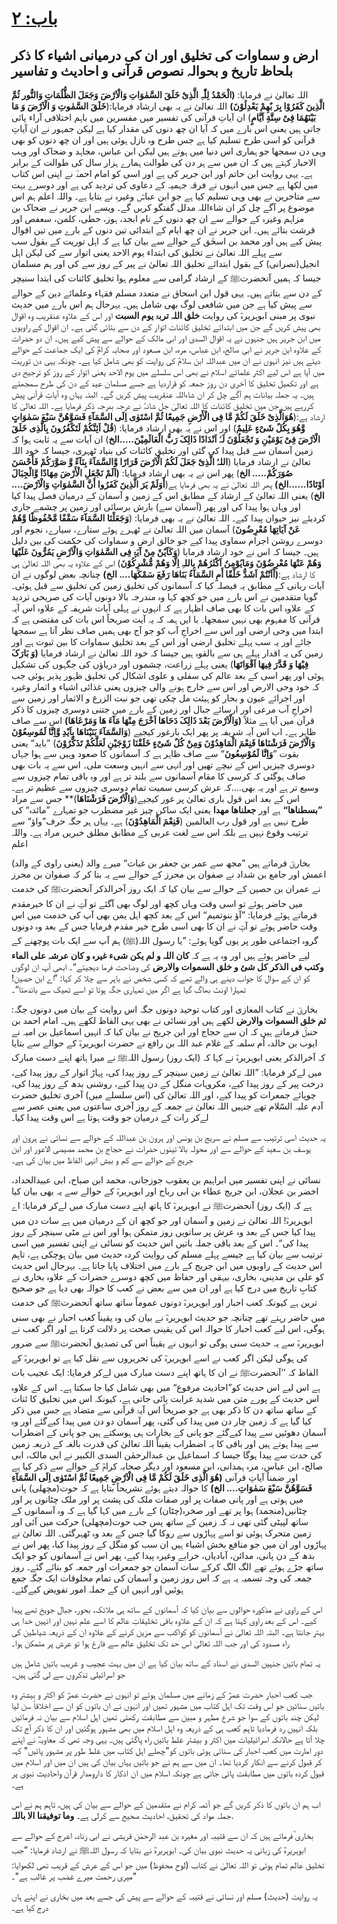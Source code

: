 # **<u> باب: ۲</u>**

## **ارض و سماوات کی تخلیق اور ان کی درمیانی اشیاء کا ذکر بلحاظ تاریخ و بحوالہ نصوص قرآنی و احادیث و تفاسیر**

اللہ تعالیٰ نے فرمایا: **(الْحَمْدُ لِلّٰہِ الَّذِیْ خَلَقَ السَّمٰوَاتِ وَالْاَرْضَ وَجَعَلَ الظُّلُمَاتِ وَالنُّور ثُمَّ الَّذِينَ كَفَرُوْا بِرَ بٌھِمْ يَعْدِلُوْنَ)** اللہ تعالیٰ نے یہ بھی ارشاد فرمایا:(**خَلَقَ السَّمٰوتِ وَ الْاَرْضَ وَ مَا بَیْنَهُمَا فِیْ سِتَّةِ اَیَّامٍ**) ان آیاتِ قرآنی کی تفسیر میں مفسرین میں باہم اختلافی آراء پائی جاتی ہیں یعنی اس بارے میں کہ آیا ان چھ دنوں کی مقدار کیا ہے لیکن جمہور نے ان آیاتِ قرآنی کو اسی طرح تسلیم کیا ہے جس طرح وہ نازل ہوئی ہیں اور ان چھ دنوں کو بھی وہی دن سمجھا جو ہماری اس دنیا میں ہوتے ہیں لیکن ابن عباس، مجاہد و ضحاک اور وہب الاحبار کہتے ہیں کہ ان میں سے ہر دن کی طوالت ہمارے ہزار سال کی طوالت کے برابر ہے۔ یہی روایت ابن حاتم اور ابن جریر کی ہے اور اسی کو امام احمدؒ نے اپنی اس کتاب میں لکھا ہے جس میں انہوں نے فرقہ جہمیہ کے دعاوی کی تردید کی ہے اور دوسرے بہت سے متاخرین نے بھی وہی تسلیم کیا ہے جو ابن عباسؓ وغیرہ نے بتایا ہے۔ واللہ اعلم ہم اس موضوع پر آگے چل کر ان شاءاللہ مدلل گفتگو کریں گے۔ ویسے ابن جریر نے ضحاک بن مزاہم وغیرہ کے حوالے سے ان چھ دنوں کے نام ابجد، ہوز، حطی، کلمن، سعفص اور قرشت بتائے ہیں۔ ابن جریر نے ان چھ ایام کے ابتدائی تین دنوں کے بارے میں تین اقوال پیش کیے ہیں اور محمد بن اسحٰق کے حوالے سے بیان کیا ہے کہ اہل توریت کے بقول سب سے پہلے اللہ تعالیٰ نے تخلیق کی ابتداء یوم الاحد یعنی اتوار سے کی لیکن اہل انجیل(نصرانی) کے بقول ابتدائے تخلیق اللہ تعالیٰ نے پیر کے روز سے کی اور ہم مسلمان جیسا کہ ہمیں آنحضرتﷺ کے ارشاد گرامی سے معلوم ہوا تخلیق کائنات کی ابتدا سنیچر کے دن سے بتاتے ہیں۔ یہی قول ابن اسحاق نے متعدد مسلم فقہاء وعلمائے دین کے حوالے سے پیش کیا ہے جن میں شافعی لوگ بھی شامل ہیں۔ بہرحال ہم اس بارے میں حدیث نبوی پر مبنی ابوہریرہؓ کی روایت **خلق اللہ تربۃ یوم السبت** اور اس کے علاوہ عنقریب وہ اقوال بھی پیش کریں گے جن میں ابتدائے تخلیق کائنات اتوار کے دن سے بتائی گئی ہے۔ ان اقوال کے راویوں میں ابن جریر ہیں جنہوں نے یہ اقوال السدی اور ابی مالک کے حوالے سے پیش کیے ہیں۔ ان دو حضرات کے علاوہ ابن جریر نے ابی صالح، ابن عباس، مرہ، ابن مسعود اور صحابہ کرامؓ کی ایک جماعت کے حوالے دیئے ہیں نیز انہوں نے ان میں عبداللہ ابن سلامؓ کی روایت کو بھی شامل کیا ہے۔ چونکہ یہی دن توریت میں آیا ہے اس لیے اکثر علمائے اسلام نے بھی اس سلسلے میں یوم الاحد یعنی اتوار کے روز کو ترجیح دی ہے اور تکمیل تخلیق کا آخری دن روز جمعہ کو قراردیا ہے جسے مسلمان عید کے دن کی طرح سمجھتے ہیں۔ یہ جملہ بیانات ہم آگے چل کر ان شاءاللہ عنقریب پیش کریں گے۔ البتہ یہاں وہ آیاتِ قرآنی پیش کررہے ہیں جن میں تخلیق کائنات کا اللہ تعالیٰ جل شانہٗ نے درجہ بدرجہ ذکر فرمایا ہے۔ اللہ تعالیٰ کا ارشاد ہے:(**ھُوَالَّذِیْ خَلَقَ لَکُمْ مَّا فِی الْأَرْضِ جَمِیعًا ثُمَّ اسْتَوٰی اِلَی السَّمَآءِ فَسَوَّھُنَّ سَبْعَ سَمٰوَاتٍ وَّھُوَ بِکُلٌ شَیْءٍ عَلِیمٌ**) اور اس نے یہ بھی ارشاد فرمایا: (**قُلْ اَئِنَّکُمْ لَتَکْفُرُونَ بِالَّذِی خَلَقَ الْاَرْضَ فِیْ یَوْمَیْنِ وَ تَجْعَلُوْنَ لَہٗ اَنْدَادًا ذَالِکَ رَبُّ الْعَالَمِیْنَ.....الخ**) ان آیات سے یہ ثابت ہوا کہ زمین آسمان سے قبل پیدا کی گئی اور تخلیق کائنات کی بنیاد ٹھہری، جیسا کہ خود اللہ تعالیٰ نے ارشاد فرمایا (**اللہُ الَّذِیْ جَعَلَ لَکُمُ الْاَرْضَ قَرَارًا وَّالسَّمَآءَ بِنَآءً وَّ صَوَّرَکُمْ فَأَحْسَنَ صُوَرَکُمْ..... الخ**) پھر اس نے یہ بھی ارشاد فرمایا: **(اَلَمْ نَجْعَلِ الْأَرْضَ مِھَادًا وَّالْجِبَالَ اَوْتَادًا......الخ)** پھر اللہ تعالیٰ نے یہ بھی فرمایا ہے(**أَوَلَمْ یَرَ الَّذِینََ  کَفَرُوا أَنَّ السَّمٰوَاتِ وَالْاَرْضَ.... الخ**) یعنی اللہ تعالیٰ کے ارشاد کے مطابق اس کے زمین و آسمان کے درمیان فصل پیدا کیا اور وہاں ہوا پیدا کی اور پھر (آسمان سے) بارش برسائی اور زمین پر چشمے جاری کردیئے نیز حیوان پیدا کیے۔ اللہ تعالیٰ نے یہ بھی فرمایا: (**وَجَعَلْنَا السَّمَآءَ سَقْفًا مَّحْفُوظًا وَّھُمْ عَنْ آیَاتِھَا مُعْرِضُونَ**) آسمان میں اللہ تعالیٰ نے ٹھہرے ہوئے ستارے، سیارے، نجوم اور دوسرے روشن اجرام سماوی پیدا کیے جو خالق ارض و سماوات کی حکمت کی بین دلیل ہیں۔ جیسا کہ اس نے خود ارشاد فرمایا (**وَکَاَیٌنْ مِنْ آیَۃٍ فِی السَّمٰوَاتِ وَالْاَرْضِ یَمُرُّونَ عَلَیْھَا وَھُمْ عَنْھَا مُعْرِضُوْنَ وَمَایُوْمِنُ اَکْثَرُھُمْ بِاللہِ اِلَّا وَھُمْ مُّشْرِکُوْنَ**) اس کے علاوہ یہ بھی اللہ تعالیٰ ہی کا ارشاد ہے:**(أَاَنْتُمْ اَشَدُّ خَلْقًا أَمِ السَّمَآءُ بَنَاھَا رَفَعَ سَمْکَھَا.... الخ)** چنانچہ بعض لوگوں نے ان آیات ربانی کے مطابق یہ فیصلہ کیا کہ آسمانوں کی تخلیق زمین کی تخلیق سے قبل ہوئی۔ گویا متقدمین نے اس بارے میں جو کچھ کہا وہ مندرجہ بالا دونوں آیات کی صریحی تردید کے علاوہ اس بات کا بھی صاف اظہار ہے کہ انہوں نے پہلی آیات شریفہ کے علاوہ اس آیہ قرآنی کا مفہوم بھی نہیں سمجھا۔ با ایں ہمہ کہ یہ آیت صریحاً اس بات کی مقتضی ہے کہ ابتدا میں وحی ارضی اور اس سے اخراجِ آب کو جو آج بھی ہمیں صاف نظر آتا ہے سمجھا جائے اور یہ سب پہلے تخلیق ارضی اور اس کے بعد تخلیق سماوات کا بین ثبوت ہے اور زمین کی یہ اقدار پہلے ہی سے بالقوہ ہیں جیسا کہ خود اللہ تعالیٰ نے ارشاد فرمایا **(وَ بَارَکَ فِیْھَا وَ قَدَّرَ فِیھَا اَقْوَاتَھَا**) یعنی پہلے زراعت، چشموں اور دریاؤں کی جگہوں کی تشکیل ہوئی اور پھر اسی کے بعد عالم کی سفلی و علوی اشکال کی تخلیق ظہور پذیر ہوئی جب کہ خود وحی الارض اور اس سے خارج ہونے والی چیزوں یعنی غذائی اشیاء و اثمار وغیرہ اور اجرائے عیون و بحار کو ہیئت مل چکی تھی جو نبت الزرع و الاثمار اور زمین سے اخراجِ آب مرعی اور ارسائے جبال اور زمین کے بارے میں جتنی دوسری چیزوں کا ذکر قرآن میں آیا ہے مثلاً **(وَالْاَرْضَ بَعْدَ ذَالِکَ دَحَاھَا اَخْرَجَ مِنْھَا مَآءَ ھَا وَمَرْعَاھَا)** اس سے صاف ظاہر ہے۔ اب اس آیہ شریفہ پر پھر ایک بارغور کیجیے (**وَالسَّمَآءَ بَنَیْنَاھَا بِاَیْدِ وَّاِنَّا لَمُوسِعُوْنَ وَالْاَرْضَ فَرَشْنَاھَا فَنِعْمَ الْمَاھِدُوْنَ وَمِنْ کُلٌ شَیْءٍ خَلَقْنَا زَوْجَیْنِ لَعَلَّکُمْ تَذَکَّرُوْنَ**) ”باید“ یعنی بقوت ”**وَاِنَّا لَمُوْسِعُونَ**“ سے صاف ظاہر ہے کہ آسمانوں کا صعود وہیں سے ہوا جہاں دوسری چیزیں اس کے نیچے تھیں اور انہی سے انہیں وسعت ملی۔ اس سے یہ بات بھی صاف ہوگئی کہ کرسی کا مقام آسمانوں سے بلند تر ہے اور وہ باقی تمام چیزوں سے وسیع تر ہے اور یہ بھی....کہ عرش کرسی سمیت تمام دوسری چیزوں سے عظیم تر ہے۔ اس کے بعد اس قول باری تعالیٰ پر غور کیجیے(**وَالْاَرْضَ فَرَشْنَاھَا**)** جس سے مراد **”بسطناھا“** ہے اور **جعلناھا مھدا** یعنی ایک ساکن چیز غیر مضطرب جو تمہارے ”مائدہ“ کی طرح نہیں ہے اور قول رب العالمین (**فَنِعْمَ الْمَاھِدُوْنَ**) ہے۔ یہاں ہر جگہ حرف”واؤ“ سے ترتیب وقوع نہیں ہے بلکہ اس سے لغت عربی کے مطابق مطلق خبریں مراد ہے۔ واللہ اعلم

بخاریؒ فرماتے ہیں ”مجھ سے عمر بن جعفر بن غیاث“ میرے والد (یعنی راوی کے والد) اعمش اور جامع بن شداد نے صفوان بن محرز کے حوالے سے یہ بتا کر کہ صفوان بن محرز نے عمران بن حصین کے حوالے سے بیان کیا کہ ایک روز آخرالذکر آنحضرتﷺ کی خدمت میں حاضر ہوئے تو اسی وقت وہاں کچھ اور لوگ بھی آگئے تو آپؐ نے ان کا خیرمقدم فرماتے ہوئے فرمایا: ”آؤ بنوتمیم“ اس کے بعد کچھ اہل یمن بھی آپ کی خدمت میں اس وقت حاضر ہوئے تو آپؐ نے ان کا بھی اسی طرح خیر مقدم فرمایا جس کے بعد وہ دونوں گروہ اجتماعی طور پر یوں گویا ہوئے: ”یا رسول اللہ(ﷺ) ہم آپ سے ایک بات پوچھنے کے لیے حاضر ہوئے ہیں اور وہ یہ ہے کہ **کان اللہ و لم یکن شیء غیرہ و کان عرشہ علی الماء وکتب فی الذکر کل شیٔ و خلق السموات والارض** کی وضاحت فرما دیجیئے“۔ ابھی آپ ان لوگوں کو ان کے سوال کا جواب دینے ہی والے تھے کہ کسی شخص نے باہر سے چلا کر کہا: ”اے ابن حصین! تمہارا اونٹ بھاگ گیا ہے اگر میں تمہاری جگہ ہوتا تو اسے ٹھیک سے باندھتا“۔

بخاریؒ نے کتاب المغازی اور کتاب توحید دونوں جگہ اس روایت کے بیان میں دونوں جگہ: **ثم خلق السموات والارض** لکھے ہیں اور نسائی نے بھی یہی الفاظ لکھے ہیں۔
امام احمد بن حنبلؒ فرماتے ہیں کہ ان سے حجاج اور ابن جریج نے بیان کیا کہ انہیں اسماعیل بن امیہ نے ایوب بن خالد، اُم سلمہ کے غلام عبد اللہ بن رافع نے حضرت ابوہریرہؓ کے حوالے سے بتایا کہ آخرالذکر یعنی ابوہریرہؓ نے کہا کہ (ایک روز) رسول اللہﷺ نے میرا ہاتھ اپنے دست مبارک میں لےکر فرمایا: ”اللہ تعالیٰ نے زمین سینچر کے روز پیدا کی، پہاڑ اتوار کے روز پیدا کیے، درخت پیر کے روز پیدا کیے، مکروہات منگل کے دن پیدا کیے، روشنی بدھ کے روز پیدا کی، چوپائے جمعرات کو پیدا کیے، اور اللہ تعالیٰ کی (اس سلسلے میں) آخری تخلیق حضرت آدم علیہ السّلام تھے جنہیں اللہ تعالیٰ نے جمعہ کے روز آخری ساعتوں میں یعنی عصر سے لےکر رات کے درمیان جو وقت ہوتا ہے اس وقت پیدا کیا۔ 

یہ حدیث اسی ترتیب سے مسلم نے سریج بن یونس اور ہرون بن عبداللہ کے حوالے سے نسائی نے ہرون اور یوسف بن سعید کے حوالے سے اور محولہ بالا تینوں حضرات نے حجاج بن محمد مصیصی الاعور اور ابن جریج کے حوالے سے کم و بیش انہی الفاظ میں بیان کی ہے۔

 نسائی نے اپنی تفسیر میں ابراہیم بن یعقوب جوزجانی، محمد ابن صباح، ابی عبیدالحداد، اخضر بن عجلان، ابن جریج عطاء بن ابی رباح اور ابوہریرہؓ کے حوالے سے یہ بھی بیان کیا ہے کہ (ایک روز) آنحضرتﷺ نے ابوہریرہؓ کا ہاتھ اپنے دست مبارک میں لےکر فرمایا: اے ابوہریرہؓ! اللہ تعالیٰ نے زمین و آسمان اور جو کچھ ان کے درمیان میں ہے سات دن میں پیدا کیا جس کے بعد وہ عرش پر ساتویں روز متمکن ہوا اور اس نے مٹی سینچر کے روز پیدا کی“۔ اس کے بعد باقی جملہ باتیں اس حدیث کو نسائی نے اپنی تفسیر میں اسی ترتیب سے بیان کیا ہے جیسے پہلے مسلم کی روایت کردہ حدیث میں بیان ہوچکی ہے، تاہم اس حدیث کے راویوں میں ابن جریج کے بارے میں اختلاف پایا جاتا ہے۔ بہرحال اس حدیث کو علی بن مدینی، بخاری، بیہقی اور حفاظ میں کچھ دوسرے حضرات کے علاوہ بخاری نے کتابِ تاریخ میں درج کیا ہے اور ان میں سے بعض نے کعب کا حوالہ بھی دیا ہے جو صحیح ترین ہے کیونکہ کعب احبار اور ابوہریرہؓ  دونوں عموماً ساتھ ساتھ آنحضرتﷺ کی خدمت میں حاضر رہتے تھے چنانچہ جو حدیث ابوہریرہؓ نے بیان کی وہ یقیناً کعب احبار نے بھی سنی ہوگی، اس لیے کعب احبار کا حوالہ اس کی یقینی صحت پر دلالت کرتا ہے اور اگر کعب نے ابوہریرہؓ سے یہ حدیث سنی ہوگی تو انہوں نے یقیناً اس کی تصدیق آنحضرتﷺ  سے ضرور کی ہوگی لیکن اگر کعب نے اسے ابوہریرہؓ کی تحریروں سے نقل کیا ہے تو ابوہریرہؓ کے الفاظ کہ ’’آنحضرتﷺ  نے ان کا ہاتھ اپنے دست مبارک میں لےکر فرمایا: ایک عجیب بات ہے اس لیے اس حدیث کو”احادیث مرفوع“ میں بھی شامل کیا جا سکتا ہے۔ اس کے علاوہ اس حدیث کے پورے متن میں شدید غرابت پائی جاتی ہے، کیونکہ اس میں تخلیق کا ئنات کے ساتھ ساتھ دن کا ذکر بھی ہے جو صریحاً اس آیۃ قرآنی سے متضاد ہے جس میں ذکر کیا گیا ہے کہ زمین چار دن میں پیدا کی گئی، پھر آسمان دو دن میں پیدا کیےگئے اور وہ آسمان دھوئیں سے پیدا کیےگئے جو پانی کے بخارات ہی ہوسکتے ہیں جو پانی کے اضطراب سے پیدا ہوتے ہیں اور باقی کا یہ اضطراب یقیناً اللہ تعالیٰ کی قدرت بالغہ کے ذریعہ زمین کی حدت سے پیدا ہوگا جیسا کہ اسماعیل بن عبدالرحمٰن السدی الکبیر نے ابی مالک، ابی صالح، ابن عباس، مرہ ہمدانی، ابن مسعود اور دیگر صحابہ کرامؓ کے حوالے سے ذکر کیا ہے اور ضمناً آیاتِ قرآنی **(ھُوَ الَّذِی خَلَقَ لَکُمْ مَّا فِی الْاَرْضِ جَمِیعًا ثُمَّ اسْتَوٰی اِلَی السَّمَآءِ فَسَوَّھُنَّ سَبْعَ سَمٰوَاتِ.... الخ)** کا حوالہ دیتے ہوئے تشریحاً بتایا ہے کہ حوت(مچھلی) پانی میں ہوتی ہے اور پانی صفات پر اور صفات ملک کی پشت پر اور ملک چٹانوں پر اور چٹانیں(منجمد) ہوا پر تھے اور صخرہ(چٹان) کے بارے میں کہا گیا ہے کہ وہ آسمانوں کے ساتھ لپیٹی گئی تھی نہ کہ زمین کے ساتھ پس جب حوت(مچھلی) حرکت میں آئی اور زمین متحرک ہوئی تو اسے پہاڑوں سے روکا گیا جس کے بعد وہ ٹھہرگئی۔ اللہ تعالیٰ نے پہاڑوں اور ان میں جو منافع بخش اشیاء ہیں ان سب کو منگل کے روز پیدا کیا، پھر اس نے بدھ کے دن پانی، مدائن، آبادیاں، خرابے وغیرہ پیدا کیے، پھر اس نے آسمانوں کو جو ایک ساتھ جڑے ہوئے تھے الگ الگ کرکے سات آسمان جو جمعرات اور جمعہ کو بنائے گئے۔ روز جمعہ کی وجہ تسمیہ یہ ہے کہ اس روز زمین و آسمان کی تمام مخلوقات ایک جگہ جمع ہوئیں اور انہیں ان کے جملہ امور تفویض کیےگئے۔

اس کے راوی نے مذکورہ حوالوں سے بیان کیا کہ آسمانوں کے ساتھ ہی ملائکہ، بحور، جبال جویخ تھے پیدا کیے۔ اس کے بعد راوی کہتا ہے کہ ان کے علاوہ باقی تخلیقاتِ عالم کا اسے علم نہیں اور انہیں خدا ہی بہتر جانتا ہے۔ البتہ اللہ تعالیٰ نے آسمانوں کو کواکب سے مزین کرنے کے علاوہ ان کے ذریعہ شیاطین کی راہ مسدود کی اور جب اللہ تعالیٰ اس حد تک تخلیق عالم سے فارغ ہوا تو عرش پر متمکن ہوا۔

یہ تمام باتیں جنہیں السدی نے اسناد کے ساتھ بیان کیا ہے ان میں بہت عجیب و غریب باتیں شامل ہیں جو اسرائیلی تذکروں سے لی گئی ہیں۔

جب کعب احبار حضرت عمرؓ کے زمانے میں مسلمان ہوئے تو انہوں نے حضرت عمرؓ کو اکثر و بیشتر وہ باتیں سنائیں جو اس وقت تک اہل کتاب میں مشہور تھیں اور انہوں نے ان باتوں کو ان سے اخلاقاً سن لیا لیکن چند باتوں کے سوا جو شرع مطہر و مبین سے مطابقت رکھتی تھیں اہل اسلام سے بیان نہ فرمائیں بلکہ انہیں رد فرمادیا تاہم کعب ہی کے ذریعہ وہ اہل اسلام میں بھی مشہور ہوگئیں اور ان کا ذکر آج تک چلا آتا ہے حالانکہ اسرائیلیات میں اکثر و بیشتر غلط باتیں راہ پاگئی ہیں۔ یہی وجہ تھی کہ معاویہؓ نے اپنے دوِر امارت میں کعب احبار کی سنائی ہوئی باتوں کو"چھلے اہل کتاب میں غلط طور پر مشہور پائیں" کہہ کر قبول کرنے سے انکار کردیا تھا۔ ان میں سے ہم نے جو باتیں یہاں بیان کی ہیں ان میں اور اسلام میں قبول کردہ باتوں میں مطابقت پائی جاتی ہے چونکہ اسلام میں ان اذکار کا دارومدار قرآن واحادیث نبوی پر ہے۔

اب ہم ان باتوں کا ذکر کریں گے جو آئمہ کرام نے متقدمین کے حوالے سے بیان کی ہیں، تاہم ہم نے اس جملہ مواد کی تحقیق، احادیث صحیح سے کرلی ہے۔ **وما توفیقنا الا باللہ**. 

بخاری ؒفرماتے ہیں کہ ان سے قتیبہ اور مغیرہ بن عبد الرحمٰن قریشی نے ابی زناد، اعرج کے حوالے سے ابوہریرہؓ کی زبانی یہ حدیث نبوی بیان کی۔ ابوہریرہؓ نے بتایا کہ رسول اللہﷺ نے ارشاد فرمایا: ”جب تخلیق عالم تمام ہوئی تو اللہ تعالیٰ نے کتاب (لوحِ محفوظ) میں جو اس کے عرش کے قریب تھی لکھوایا: "میری رحمت میرے غضب پر غالب ہے"۔

یہ روایت (حدیث) مسلم اور نسائی نے قتیبہ کے حوالے سے پیش کی جسے بعد میں بخاری نے اپنے ہاں درج کیا ہے۔
